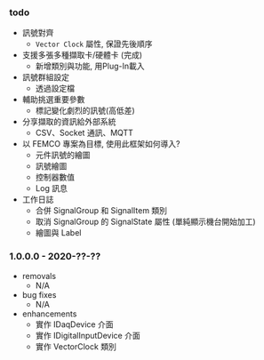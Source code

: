 ﻿### todo

* 訊號對齊
  * `Vector Clock` 屬性, 保證先後順序
* 支援多張多種擷取卡/硬體卡	(完成)
  * 新增類別與功能, 用Plug-In載入
* 訊號群組設定
  * 透過設定檔
* 輔助挑選重要參數
  * 標記變化劇烈的訊號(高低差)
* 分享擷取的資訊給外部系統
  * CSV、Socket 通訊、MQTT
* 以 FEMCO 專案為目標, 使用此框架如何導入?
  * 元件訊號的繪圖
  * 訊號繪圖
  * 控制器數值
  * Log 訊息
* 工作日誌
  * 合併 SignalGroup 和 SignalItem 類別
  * 取消 SignalGroup 的 SignalState 屬性 (單純顯示機台開始加工)
  * 繪圖與 Label


### 1.0.0.0 - 2020-??-??

* removals
  * N/A
* bug fixes
  * N/A
* enhancements
  * 實作 IDaqDevice 介面
  * 實作 IDigitalInputDevice 介面
  * 實作 VectorClock 類別